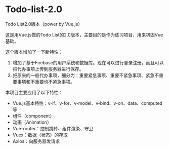# Todo-list-2.0
Todo List2.0版本（power by Vue.js）

这是用Vue.js做的Todo List的2.0版本，主要目的是作为练习项目，用来巩固Vue基础。

这个版本增加了一下新特性：

1. 增加了基于Firebase的用户系统和数据库。现在可以进行登录注册，而且可以把代办事项上传到服务器进行保存。
2. 把原来的一般代办事项，细分为：重要紧急事项、重要不紧急事项、紧急不重要事项和不重要也不紧急事项。

本项目主要应用了以下特性：

- Vue.js基本特性：v-if、v-for、v-model、v-bind、v-on、data、computed等
- 组件（component）
- 动画（Animation）
- Vue-router：控制跳转、组件渲染、守卫
- Vuex：数据（状态）的存取
- Axios：向服务器发请求
